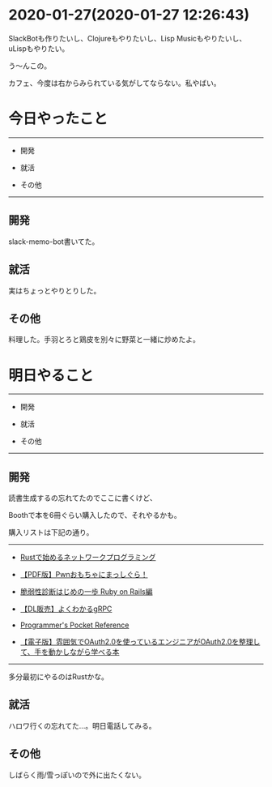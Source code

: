 # 2020-01-27(2020-01-27 12:26:43)

SlackBotも作りたいし、Clojureもやりたいし、Lisp Musicもやりたいし、uLispもやりたい。

う〜んこの。

カフェ、今度は右からみられている気がしてならない。私やばい。

# 今日やったこと

---

* 開発

* 就活

* その他

---

## 開発

slack-memo-bot書いてた。

## 就活

実はちょっとやりとりした。

## その他

料理した。手羽とろと鶏皮を別々に野菜と一緒に炒めたよ。

# 明日やること

---

* 開発

* 就活

* その他


---

## 開発

読書生成するの忘れてたのでここに書くけど、

Boothで本を6冊ぐらい購入したので、それやるかも。

購入リストは下記の通り。

---

* [Rustで始めるネットワークプログラミング](https://booth.pm/ja/items/1410513)

* [【PDF版】Pwnおもちゃにまっしぐら！](https://booth.pm/ja/items/1575992)

* [脆弱性診断はじめの一歩 Ruby on Rails編](https://booth.pm/ja/items/808329)

* [【DL販売】よくわかるgRPC](https://booth.pm/ja/items/1557285)

* [Programmer's Pocket Reference](https://booth.pm/ja/items/1583656)

* [【電子版】雰囲気でOAuth2.0を使っているエンジニアがOAuth2.0を整理して、手を動かしながら学べる本](https://booth.pm/ja/items/1296585)

---

多分最初にやるのはRustかな。

## 就活

ハロワ行くの忘れてた...。明日電話してみる。

## その他

しばらく雨/雪っぽいので外に出たくない。
